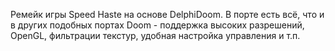 Ремейк игры Speed Haste на основе DelphiDoom. В порте есть всё, что и в других подобных портах Doom - поддержка высоких разрешений, OpenGL, фильтрации текстур, удобная настройка управления и т.п.

